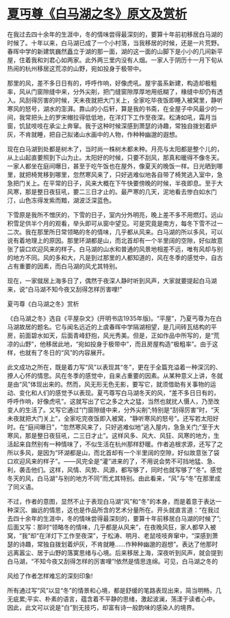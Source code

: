 # [夏丏尊《白马湖之冬》原文及赏析](https://www.vrrw.net/wx/9084.html)

在我过去四十余年的生涯中，冬的情味尝得最深刻的，要算十年前初移居白马湖的时候了。十年以来，白马湖已成了一个小村落，当我移居的时候，还是一片荒野。春晖中学的新建筑巍然矗立于湖的那一面，湖的这一面的山脚下是小小的几间新平屋，住着我和刘君心如两家。此外两三里内没有人烟。一家人于阴历十一月下旬从热闹的杭州移居这荒凉的山野，宛如投身于极带中。

那里的风，差不多日日有的，呼呼作响，好像虎吼。屋宇虽系新建，构造却极粗率，风从门窗隙缝中来，分外尖削，把门缝窗隙厚厚地用纸糊了，椽缝中却仍有透入。风刮得厉害的时候，天未夜就把大门关上，全家吃毕夜饭即睡入被窝里，静听寒风的怒号，湖水的澎湃。靠山的小后轩，算是我的书斋，在全屋子中风最少的一间，我常把头上的罗宋帽拉得低低地，在洋灯下工作至夜深。松涛如吼，霜月当窗，饥鼠吱吱在承尘上奔窜。我于这种时候深感到萧瑟的诗趣，常独自拨划着炉灰，不肯就睡，把自己拟诸山水画中的人物，作种种幽邈的遐想。



现在白马湖到处都是树木了，当时尚一株树木都未种。月亮与太阳都是整个儿的，从上山起直要照到下山为止。太阳好的时候，只要不刮风，那真和暖得不像冬天。一家人都坐在庭间曝日，甚至于吃午饭也在屋外，像夏天的晚饭一样。日光晒到哪里，就把椅凳移到哪里，忽然寒风来了，只好逃难似地各自带了椅凳逃入室中，急急把门关上。在平常的日子，风来大概在下午快要傍晚的时候，半夜即息。至于大风寒，那是整日夜狂吼，要二三日才止的。最严寒的几天，泥地看去惨白如水门汀，山色冻得发紫而黯，湖波泛深蓝色。

下雪原是我所不憎厌的，下雪的日子，室内分外明亮，晚上差不多不用燃灯。远山积雪足供半个月的观看，举头即可从窗中望见。可是究竟是南方，每冬下雪不过一二次。我在那里所日常领略的冬的情味，几乎都从风来。白马湖的所以多风，可以说有着地理上的原因。那里环湖都是山，而北首却有一个半里阔的空隙，好似故意张了袋口欢迎风来的样子。白马湖的山水和普通的风景地相差不远，唯有风却与别的地方不同。风的多和大，凡是到过那里的人都知道的，风在冬季的感觉中，自古占有重要的因素，而白马湖的风尤其特别。

现在，一家僦居上海多日了，偶然于夜深人静时听到风声，大家就要提起白马湖来，说“白马湖不知今夜又刮得怎样厉害哩!”

夏丏尊《白马湖之冬》赏析

《白马湖之冬》选自《平屋杂文》(开明书店1935年版)。“平屋”，乃夏丐尊为在白马湖故居的题名。它与闻名远近的上虞春晖中学隔湖相望，是几间砖瓦结构的平房，前面碧水如天，后面青峰舒抱，风光秀美。但是，正如作品中所写的，是“荒凉的山野”，他移居此地，“宛如投身于极带中”，而且房屋构造“极粗率”。由于这样，也就有了冬日的“风”的内容展开。

此文成功之所在，既是着力写“风”以表现其“冬”，更在于全篇充溢着一种深沉的、撩人心怀的情思。风在冬季的感觉中，自来占重要的因素。从某种意义上讲，冬就是由“风”体现出来的。然而，风无形无色无影，要写它，就须借助有关事物的运动、变化和人们的感觉予以表现。夏丐尊写白马湖冬天的风，“差不多日日有的，呼呼作响，好像虎吼”。这就写出了它之多之大之猛，当然也就扰人慑人，乃至改变人的生活了。又写它通过“门窗隙缝中来，分外尖削”;特别是“刮得厉害”时，“天未夜就把大门关上”，全家吃完夜饭即入被窝，“静听寒风的怒号”。还写若太阳好时。在“庭间曝日”，“忽然寒风来了，只好逃难似地”逃入屋内，急急关门;“至于大寒风，那是整日夜狂吼，二三日才止”。这样风多、风大、风狂、风寒的地方，生活起来自然别有一种情味了，不似生活在杭州那样舒暖。作者追根求源，还写了之所以多风，是因为“环湖都是山，而北首却有一个半里阔的空隙，好似故意张了袋口欢迎风来的样子”。——风完全是“灌”进来的了，不用说会势不可挡地猛、急、利，袭击他们。这样，风情、风势、风源，都写够了，同时也就写够了“冬”。感觉冬天的风，白马湖“与别的地方不同”而尤其特别。由此看来，“风”与“冬”在那里成了同义语。

不过，作者的意图，显然不止于表现白马湖“风”和“冬”的本身，而是着意于表达一种深沉、幽远的情思，这也是作品所含的艺术分量所在。开头就直言道：“在我过去四十余年的生涯中，冬的情味尝得最深刻的，要算十年前移居白马湖的时候了”;后面又写：那时“领略冬的情味，几乎都是从风来”，在夜晚风狂，家人都早入被窝，“我”却“在洋灯下工作至夜深”，于松涛、明月、老鼠吱吱奔窜中，“深感到萧瑟的诗趣，常独自拨划着炉灰，不肯就睡……作种种幽邈的遐想”。表达了他那时远离嚣尘、居于山野的落寞思绪与心境。后来移居上海，深夜听到风声，就会提到白马湖，“不知今夜又刮得怎样的厉害哩”!依然是情思连绵。可见，白马湖之冬的

风给了作者怎样难忘的深刻印象!

所有通过写“风”以显“冬”的情景和心境，都是舒缓的笔路表现出来，简当明畅，几无疵累;平实、朴素的语言，蕴含着不平静的思绪，激起波澜，荡漾于读者心中。因此，此文可以说是“白”到无技巧，却富有诗一般韵味的感染人的境界。

